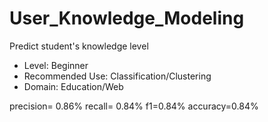 # User_Knowledge_Modeling
Predict student's knowledge level

- Level: Beginner
- Recommended Use: Classification/Clustering
- Domain: Education/Web

precision= 0.86%
recall= 0.84%
f1=0.84%
accuracy=0.84%
